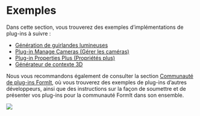 # Exemples

Dans cette section, vous trouverez des exemples d’implémentations de plug-ins à suivre :

* [Génération de guirlandes lumineuses](generate-string-lights.md)
* [Plug-in Manage Cameras (Gérer les caméras)](manage-cameras-plugin.md)
* [Plug-in Properties Plus (Propriétés plus)](properties-plus-plugin.md)
* [Générateur de contexte 3D](3d-context-creator.md)

Nous vous recommandons également de consulter la section [Communauté de plug-ins FormIt](formit-plugin-community.md), où vous trouverez des exemples de plug-ins d’autres développeurs, ainsi que des instructions sur la façon de soumettre et de présenter vos plug-ins pour la communauté FormIt dans son ensemble.

![](<../../.gitbook/assets/g6 (2).gif>)
